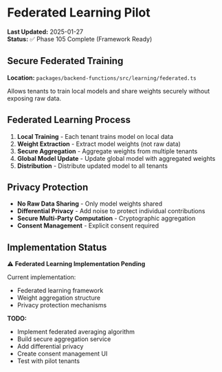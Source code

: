 # Federated Learning Pilot

**Last Updated:** 2025-01-27  
**Status:** ✅ Phase 105 Complete (Framework Ready)

## Secure Federated Training

**Location:** `packages/backend-functions/src/learning/federated.ts`

Allows tenants to train local models and share weights securely without exposing raw data.

## Federated Learning Process

1. **Local Training** - Each tenant trains model on local data
2. **Weight Extraction** - Extract model weights (not raw data)
3. **Secure Aggregation** - Aggregate weights from multiple tenants
4. **Global Model Update** - Update global model with aggregated weights
5. **Distribution** - Distribute updated model to all tenants

## Privacy Protection

- **No Raw Data Sharing** - Only model weights shared
- **Differential Privacy** - Add noise to protect individual contributions
- **Secure Multi-Party Computation** - Cryptographic aggregation
- **Consent Management** - Explicit consent required

## Implementation Status

⚠️ **Federated Learning Implementation Pending**

Current implementation:

- Federated learning framework
- Weight aggregation structure
- Privacy protection mechanisms

**TODO:**

- Implement federated averaging algorithm
- Build secure aggregation service
- Add differential privacy
- Create consent management UI
- Test with pilot tenants
